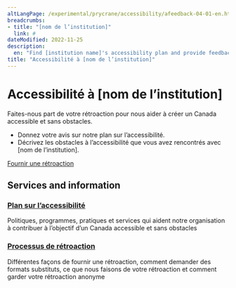 ```yaml
---
altLangPage: /experimental/prycrane/accessibility/afeedback-04-01-en.html
breadcrumbs:
- title: "[nom de l’institution]"
  link: #
dateModified: 2022-11-25
description: 
  en: "Find [institution name]'s accessibility plan and provide feedback."
title: "Accessibilité à [nom de l’institution]"
---
```

<div class="container">
	<div class="row">
		<div class="col-md-12">
      <h1 property="name" id="wb-cont" dir="ltr">Accessibilité à [nom de l’institution]</h1>
      <p>Faites-nous part de votre rétroaction pour nous aider à créer un Canada accessible et sans obstacles.</p>
      <ul>
        <li>Donnez votre avis sur notre plan sur l’accessibilité.</li>
        <li>Décrivez les obstacles à l’accessibilité que vous avez rencontrés avec [nom de l’institution].</li>
      </ul>
      <div><a class="provisional btn btn-call-to-action" href="afeedback-04-03-fr.html">Fournir une rétroaction</a></div>
    </div>
  </div>
</div>
<div class="container">
  <div class="row">
    <!-- showing the basic doormat pattern - refer to the Services and information documentation for options -->
    <section class="gc-srvinfo col-md-12">
      <h2 class="wb-inv">Services and information</h2>
      <div class="wb-eqht row">
        <div class="col-lg-4 col-md-6">
          <h3><a href="afeedback-04-05-fr.html">Plan sur l’accessibilité</a></h3>
          <p>Politiques, programmes, pratiques et services qui aident notre organisation à contribuer à l’objectif d’un Canada accessible et sans obstacles</p>
        </div>
              <div class="col-lg-4 col-md-6">
          <h3><a href="afeedback-04-02-fr.html">Processus de rétroaction</a></h3>
          <p>Différentes façons de fournir une rétroaction, comment demander des formats substituts, ce que nous faisons de votre rétroaction et comment garder votre rétroaction anonyme</p>
        </div>
      </div>
    </section>
  </div>
</div>
